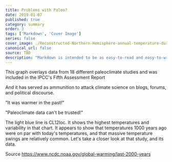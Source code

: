 ```yaml
---
title: Problems with Paleo?
date: 2019-01-07
published: true
category: summary
order: 3
tags: ['Markdown', 'Cover Image']
series: false
cover_image: ./Reconstructed-Northern-Hemisphere-annual-temperature-during-the-last-2000-years-v2.jpg
canonical_url: false
source: TBD
description: "Markdown is intended to be as easy-to-read and easy-to-write as is feasible. Readability, however, is emphasized above all else. A Markdown-formatted document should be publishable as-is, as plain text, without looking like it's been marked up with tags or formatting instructions."
---
```

This graph overlays data from 18 different paleoclimate studies and was included in the IPCC's Fifth Assessment Report 

And it has served as ammunition to attack climate science on blogs, forums, and political discourse. 

"It was warmer in the past!"

"Paleoclimate data can't be trusted!"

The light blue line is CL12loc. It shows the highest temperatures and variability in that chart. It appears to show that temperatures 1000 years ago were on par with today's temperatures, and that massive temperature swings are relatively common. Let's take a closer look at that study, and its data.


Source https://www.ncdc.noaa.gov/global-warming/last-2000-years
